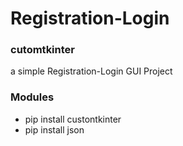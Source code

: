 # Registration-Login
### cutomtkinter
a simple Registration-Login GUI Project
### Modules 
- pip install custontkinter
- pip install json
  
